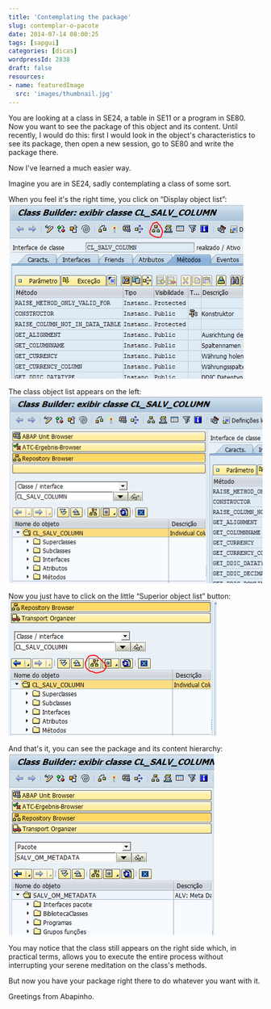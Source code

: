 ```yaml
---
title: 'Contemplating the package'
slug: contemplar-o-pacote
date: 2014-07-14 08:00:25
tags: [sapgui]
categories: [dicas]
wordpressId: 2838
draft: false
resources:
- name: featuredImage
  src: 'images/thumbnail.jpg'
---
```

You are looking at a class in SE24, a table in SE11 or a program in SE80. Now you want to see the package of this object and its content. Until recently, I would do this: first I would look in the object's characteristics to see its package, then open a new session, go to SE80 and write the package there.

Now I've learned a much easier way.

<!--more-->

Imagine you are in SE24, sadly contemplating a class of some sort.

When you feel it's the right time, you click on “Display object list”:
[![se24][1]][1]

The class object list appears on the left:
[![se24_com_lista_de_objectos][2]][2]

Now you just have to click on the little “Superior object list” button:
[![se24_com_lista_de_objectos_botao_superior_marcado][3]][3]

And that's it, you can see the package and its content hierarchy:
[![se80_1][4]][4]

You may notice that the class still appears on the right side which, in practical terms, allows you to execute the entire process without interrupting your serene meditation on the class's methods.

But now you have your package right there to do whatever you want with it.

Greetings from Abapinho.

   [1]: images/se24.png
   [2]: images/se24_com_lista_de_objectos.png
   [3]: images/se24_com_lista_de_objectos_botao_superior_marcado.png
   [4]: images/se80_1.png
